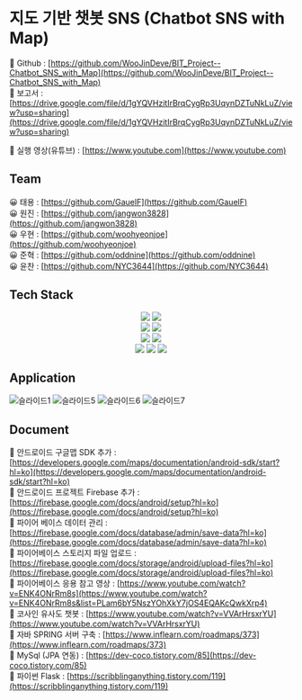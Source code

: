 # 지도 기반 챗봇 SNS (Chatbot SNS with Map)
📓 Github : [https://github.com/WooJinDeve/BIT_Project--Chatbot_SNS_with_Map](https://github.com/WooJinDeve/BIT_Project--Chatbot_SNS_with_Map)</br>
📓 보고서 : [https://drive.google.com/file/d/1gYQVHzitIrBrqCygRp3UqynDZTuNkLuZ/view?usp=sharing](https://drive.google.com/file/d/1gYQVHzitIrBrqCygRp3UqynDZTuNkLuZ/view?usp=sharing)</br>

🎥 실행 영상(유튜브) : [https://www.youtube.com](https://www.youtube.com) </br>
## Team
😀 태용 : [https://github.com/GauelF](https://github.com/GauelF)</br>
😀 원진 : [https://github.com/jangwon3828](https://github.com/jangwon3828)</br>
😀 우현 : [https://github.com/woohyeonjoe](https://github.com/woohyeonjoe)</br>
😀 준혁 : [https://github.com/oddnine](https://github.com/oddnine)</br>
😀 윤찬 : [https://github.com/NYC3644](https://github.com/NYC3644)</br>

## Tech Stack

<div align="center">

  <img src="https://img.shields.io/badge/java-007396?style=for-the-badge&logo=java&logoColor=white"> 
  <img src="https://img.shields.io/badge/python-3776AB?style=for-the-badge&logo=python&logoColor=white"> 
  <br>
  
  <img src="https://img.shields.io/badge/mysql-4479A1?style=for-the-badge&logo=mysql&logoColor=white"> 
  <img src="https://img.shields.io/badge/firebase-FFCA28?style=for-the-badge&logo=firebase&logoColor=white">
  <br>

  <img src="https://img.shields.io/badge/Spring Boot-6DB33F?style=for-the-badge&logo=Spring Boot&logoColor=white"> 
  <img src="https://img.shields.io/badge/flask-000000?style=for-the-badge&logo=flask&logoColor=white">
  <br>
  
  <img src="https://img.shields.io/badge/IntelliJ IDEA-462679?style=for-the-badge&logo=IntelliJ IDEA&logoColor=white">
  <img src="https://img.shields.io/badge/PyCharm-75ff00?style=for-the-badge&logo=PyCharm&logoColor=white">
  <img src="https://img.shields.io/badge/Android Studio-3DDC84?style=for-the-badge&logo=Android&logoColor=white">

</div>

## Application
![슬라이드1](https://user-images.githubusercontent.com/106054507/183538230-0c58dec3-b52d-48f9-939c-70cce2423d13.JPG)
![슬라이드5](https://user-images.githubusercontent.com/106054507/183538274-cacbbc17-42c9-4ad2-ad68-e689c17d1c65.JPG)
![슬라이드6](https://user-images.githubusercontent.com/106054507/183538278-3349a132-7012-4bd3-aad8-c475a26d2c87.JPG)
![슬라이드7](https://user-images.githubusercontent.com/106054507/183538282-fc42bcfa-db54-4e19-ad62-dfa3772e0a0a.JPG)

## Document

📄 안드로이드 구글맵 SDK 추가 : [https://developers.google.com/maps/documentation/android-sdk/start?hl=ko](https://developers.google.com/maps/documentation/android-sdk/start?hl=ko)</br>
📄 안드로이드 프로젝트 Firebase 추가 : [https://firebase.google.com/docs/android/setup?hl=ko](https://firebase.google.com/docs/android/setup?hl=ko)</br>
📄 파이어 베이스 데이터 관리 : [https://firebase.google.com/docs/database/admin/save-data?hl=ko](https://firebase.google.com/docs/database/admin/save-data?hl=ko)</br>
📄 파이어베이스 스토리지 파일 업로드 : [https://firebase.google.com/docs/storage/android/upload-files?hl=ko](https://firebase.google.com/docs/storage/android/upload-files?hl=ko)</br>
📄 파이어베이스 응용 참고 영상 : [https://www.youtube.com/watch?v=ENK4ONrRm8s](https://www.youtube.com/watch?v=ENK4ONrRm8s&list=PLam6bY5NszYOhXkY7jOS4EQAKcQwkXrp4)</br>
📄 코사인 유사도 챗봇 : [https://www.youtube.com/watch?v=VVArHrsxrYU](https://www.youtube.com/watch?v=VVArHrsxrYU)</br>
📄 자바 SPRING 서버 구축 : [https://www.inflearn.com/roadmaps/373](https://www.inflearn.com/roadmaps/373)</br>
📄 MySql (JPA 연동) : [https://dev-coco.tistory.com/85](https://dev-coco.tistory.com/85)</br>
📄 파이썬 Flask : [https://scribblinganything.tistory.com/119](https://scribblinganything.tistory.com/119)

